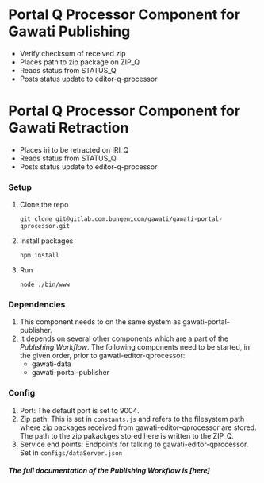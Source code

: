 # Portal Q Processor Component for Gawati Publishing
- Verify checksum of received zip
- Places path to zip package on ZIP_Q 
- Reads status from STATUS_Q 
- Posts status update to editor-q-processor

# Portal Q Processor Component for Gawati Retraction
- Places iri to be retracted on IRI_Q 
- Reads status from STATUS_Q 
- Posts status update to editor-q-processor

### Setup
1. Clone the repo
    ```
    git clone git@gitlab.com:bungenicom/gawati/gawati-portal-qprocessor.git
    ```
2. Install packages
    ```
    npm install
    ```
3. Run
    ```
    node ./bin/www
    ```

### Dependencies
1. This component needs to on the same system as gawati-portal-publisher.
2. It depends on several other components which are a part of the *Publishing Workflow*. The following components need to be started, in the given order, prior to gawati-editor-qprocessor:
    - gawati-data
    - gawati-portal-publisher

### Config
1. Port: The default port is set to 9004.
2. Zip path: This is set in `constants.js` and refers to the filesystem path where zip packages received from gawati-editor-qprocessor are stored. The path to the zip pakackges stored here is written to the ZIP_Q.
3. Service end points: Endpoints for talking to gawati-editor-qprocessor. Set in `configs/dataServer.json`

##### The full documentation of the *Publishing Workflow* is [here]